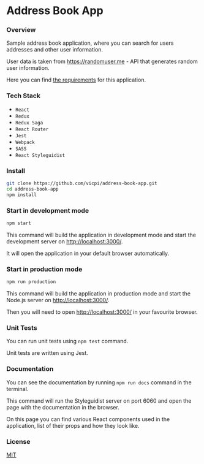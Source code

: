 # Address Book App

### Overview

Sample address book application, where you can search for users addresses and other user information.

User data is taken from https://randomuser.me - API that generates random user information.

Here you can find [the requirements](https://github.com/vicpi/address-book-app/blob/master/REQUIREMENTS.md) for this application.

### Tech Stack

- `React`
- `Redux`
- `Redux Saga`
- `React Router`
- `Jest`
- `Webpack`
- `SASS`
- `React Styleguidist`

### Install

```sh
git clone https://github.com/vicpi/address-book-app.git
cd address-book-app
npm install
```

### Start in development mode

```sh
npm start
```

This command will build the application in development mode and start the development server on [http://localhost:3000/](http://localhost:3000/).

It will open the application in your default browser automatically.

### Start in production mode

```sh
npm run production
```

This command will build the application in production mode and start the Node.js server on [http://localhost:3000/](http://localhost:3000/).

Then you will need to open [http://localhost:3000/](http://localhost:3000/) in your favourite browser.

### Unit Tests

You can run unit tests using ```npm test``` command. 

Unit tests are written using Jest.

### Documentation

You can see the documentation by running `npm run docs` command in the terminal.

This command will run the Styleguidist server on port 6060 and open the page with the documentation in the browser.

On this page you can find various React components used in the application, list of their props and how they look like.

### License

[MIT](https://github.com/vicpi/address-book-app/blob/master/LICENSE)